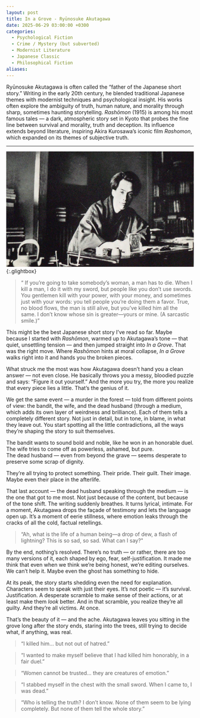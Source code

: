 ```yaml
---
layout: post
title: In a Grove - Ryūnosuke Akutagawa
date: 2025-06-29 03:00:00 +0300
categories:
  - Psychological Fiction
  - Crime / Mystery (but subverted)
  - Modernist Literature
  - Japanese Classic
  - Philosophical Fiction
aliases:
---
```

Ryūnosuke Akutagawa is often called the “father of the Japanese short story.” Writing in the early 20th century, he blended traditional Japanese themes with modernist techniques and psychological insight. His works often explore the ambiguity of truth, human nature, and morality through sharp, sometimes haunting storytelling. _Rashōmon_ (1915) is among his most famous tales — a dark, atmospheric story set in Kyoto that probes the fine line between survival and morality, truth and deception. Its influence extends beyond literature, inspiring Akira Kurosawa’s iconic film _Rashomon_, which expanded on its themes of subjective truth.

---



[![Ryūnosuke Akutagawa](/assets/image/akutagawa.jpg)](/assets/image/akutagawa.jpg){:.glightbox}

>“ If you’re going to take somebody’s woman, a man has to die. When I kill a man, I do it with my sword, but people like you don’t use swords. You gentlemen kill with your power, with your money, and sometimes just with your words: you tell people you’re doing them a favor. True, no blood flows, the man is still alive, but you’ve killed him all the same. I don’t know whose sin is greater—yours or mine. (A sarcastic smile.)”


This might be the best Japanese short story I’ve read so far. Maybe because I started with _Rashōmon_, warmed up to Akutagawa’s tone — that quiet, unsettling tension — and then jumped straight into _In a Grove_. That was the right move. Where _Rashōmon_ hints at moral collapse, _In a Grove_ walks right into it and hands you the broken pieces.

What struck me the most was how Akutagawa doesn’t hand you a clean answer — not even close. He basically throws you a messy, bloodied puzzle and says: “Figure it out yourself.” And the more you try, the more you realize that every piece lies a little. That’s the genius of it.

We get the same event — a murder in the forest — told from different points of view: the bandit, the wife, and the dead husband (through a medium, which adds its own layer of weirdness and brilliance). Each of them tells a completely different story. Not just in detail, but in tone, in blame, in what they leave out. You start spotting all the little contradictions, all the ways they’re shaping the story to suit themselves.

The bandit wants to sound bold and noble, like he won in an honorable duel.  
The wife tries to come off as powerless, ashamed, but pure.  
The dead husband — even from beyond the grave — seems desperate to preserve some scrap of dignity.

They’re all trying to protect something. Their pride. Their guilt. Their image. Maybe even their place in the afterlife.

That last account — the dead husband speaking through the medium — is the one that got to me most. Not just because of the content, but because of the tone shift. The writing suddenly breathes. It turns lyrical, intimate. For a moment, Akutagawa drops the façade of testimony and lets the language open up. It’s a moment of eerie stillness, where emotion leaks through the cracks of all the cold, factual retellings.

>“Ah, what is the life of a human being—a drop of dew, a flash of lightning? This is so sad, so sad. What can I say?"

By the end, nothing’s resolved. There’s no truth — or rather, there are too many versions of it, each shaped by ego, fear, self-justification. It made me think that even when we think we’re being honest, we’re editing ourselves. We can’t help it. Maybe even the ghost has something to hide.

At its peak, the story starts shedding even the need for explanation. Characters seem to speak with just their eyes. It’s not poetic — it’s survival. Justification. A desperate scramble to make sense of their actions, or at least make them _look_ better. And in that scramble, you realize they’re all guilty. And they’re all victims. At once.

That’s the beauty of it — and the ache. Akutagawa leaves you sitting in the grove long after the story ends, staring into the trees, still trying to decide what, if anything, was real.

> “I killed him... but not out of hatred.”

> “I wanted to make myself believe that I had killed him honorably, in a fair duel.”

> “Women cannot be trusted... they are creatures of emotion.”

> “I stabbed myself in the chest with the small sword. When I came to, I was dead.”

> “Who is telling the truth? I don’t know. None of them seem to be lying completely. But none of them tell the whole story.”